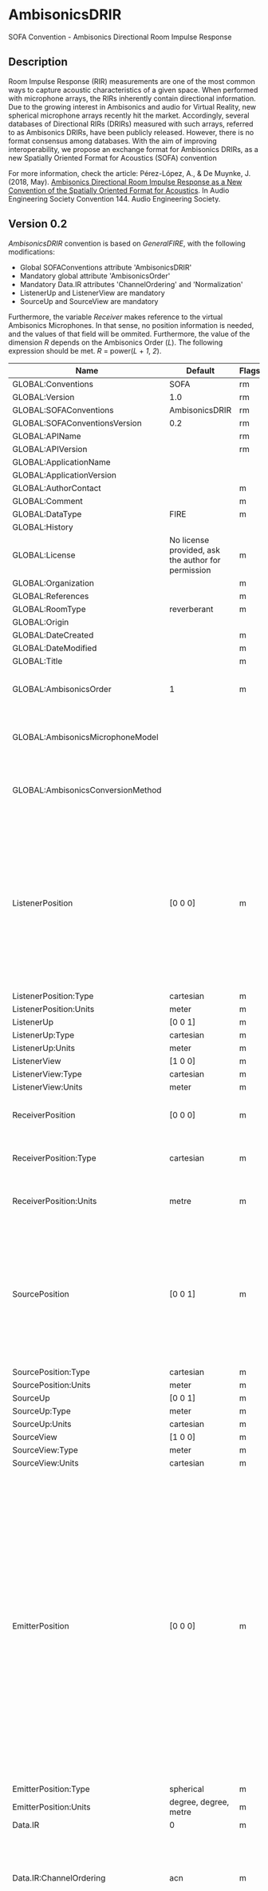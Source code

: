 # AmbisonicsDRIR
SOFA Convention - Ambisonics Directional Room Impulse Response


## Description

Room Impulse Response (RIR) measurements are one of the most common ways to capture acoustic characteristics of a given space. When performed with microphone arrays, the RIRs inherently contain directional information. Due to the growing interest in Ambisonics and audio for Virtual Reality, new spherical microphone arrays recently hit the market. Accordingly, several databases of Directional RIRs (DRIRs) measured with such arrays, referred to as Ambisonics DRIRs, have been publicly released. However, there is no format consensus among databases. With the aim of improving interoperability, we propose an exchange format for Ambisonics DRIRs, as a new Spatially Oriented Format for Acoustics (SOFA) convention

For more information, check the article:
Pérez-López, A., & De Muynke, J. (2018, May). [Ambisonics Directional Room Impulse Response as a New Convention of the Spatially Oriented Format for Acoustics](https://zenodo.org/record/1299894). In Audio Engineering Society Convention 144. Audio Engineering Society.

## Version 0.2

_AmbisonicsDRIR_ convention is based on _GeneralFIRE_, with the following modifications:

+ Global SOFAConventions attribute 'AmbisonicsDRIR'
+ Mandatory global attribute 'AmbisonicsOrder'
+ Mandatory Data.IR attributes 'ChannelOrdering' and 'Normalization'
+ ListenerUp and ListenerView are mandatory
+ SourceUp and SourceView are mandatory

Furthermore, the variable _Receiver_ makes reference to the virtual Ambisonics Microphones. In that sense,
no position information is needed, and the values of that field will be ommited.
Furthermore, the value of the dimension _R_ depends on the Ambisonics Order (_L_). 
The following expression should be met. _R_ = power(_L_ + _1_, _2_).


| Name                              | Default                                            | Flags | Dimensions | Type      | Comment                                                                                                                                                               |
|-----------------------------------|----------------------------------------------------|-------|------------|-----------|-----------------------------------------------------------------------------------------------------------------------------------------------------------------------|
| GLOBAL:Conventions                | SOFA                                               | rm    |            | attribute |                                                                                                                                                                       |
| GLOBAL:Version                    | 1.0                                                | rm    |            | attribute |                                                                                                                                                                       |
| GLOBAL:SOFAConventions            | AmbisonicsDRIR                                     | rm    |            | attribute |                                                                                                                                                                       |
| GLOBAL:SOFAConventionsVersion     | 0.2                                                | rm    |            | attribute |                                                                                                                                                                       |
| GLOBAL:APIName                    |                                                    | rm    |            | attribute |                                                                                                                                                                       |
| GLOBAL:APIVersion                 |                                                    | rm    |            | attribute |                                                                                                                                                                       |
| GLOBAL:ApplicationName            |                                                    |       |            | attribute |                                                                                                                                                                       |
| GLOBAL:ApplicationVersion         |                                                    |       |            | attribute |                                                                                                                                                                       |
| GLOBAL:AuthorContact              |                                                    | m     |            | attribute |                                                                                                                                                                       |
| GLOBAL:Comment                    |                                                    | m     |            | attribute |                                                                                                                                                                       |
| GLOBAL:DataType                   | FIRE                                               | m     |            | attribute |                                                                                                                                                                       |
| GLOBAL:History                    |                                                    |       |            | attribute |                                                                                                                                                                       |
| GLOBAL:License                    | No license provided, ask the author for permission | m     |            | attribute |                                                                                                                                                                       |
| GLOBAL:Organization               |                                                    | m     |            | attribute |                                                                                                                                                                       |
| GLOBAL:References                 |                                                    | m     |            | attribute |                                                                                                                                                                       |
| GLOBAL:RoomType                   | reverberant                                        | m     |            | attribute |                                                                                                                                                                       |
| GLOBAL:Origin                     |                                                    |       |            | attribute |                                                                                                                                                                       |
| GLOBAL:DateCreated                |                                                    | m     |            | attribute |                                                                                                                                                                       |
| GLOBAL:DateModified               |                                                    | m     |            | attribute |                                                                                                                                                                       |
| GLOBAL:Title                      |                                                    | m     |            | attribute |                                                                                                                                                                       |
| GLOBAL:AmbisonicsOrder            | 1                                                  | m     |            | attribute | Degree of the Spherical Harmonic Expansion.                                                                                                                           |
| GLOBAL:AmbisonicsMicrophoneModel  |                                                    |       |            |           | Information about microphone used for the recordings                                                                                                                  |
| GLOBAL:AmbisonicsConversionMethod |                                                    |       |            |           | Information about the Ambisonics transform prodecure                                                                                                                  |
| ListenerPosition                  | [0 0 0]                                            | m     | IC,MC      | double    | ListenerPosition describes the real position of the microphone in the room (useful if positioned off the center of the loudspeakers arrangement for example). M represents the number of positions of the Ambisonics microphone|
| ListenerPosition:Type             | cartesian                                          | m     |            | attribute |                                                                                                                                                                       |
| ListenerPosition:Units            | meter                                              | m     |            | attribute |                                                                                                                                                                       |
| ListenerUp                        | [0 0 1]                                            | m     | IC,MC      | double    |                                                                                                                                                                       |
| ListenerUp:Type                   | cartesian                                          | m     |            | attribute |                                                                                                                                                                       |
| ListenerUp:Units                  | meter                                              | m     |            | attribute |                                                                                                                                                                       |
| ListenerView                      | [1 0 0]                                            | m     | IC,MC      | double    |                                                                                                                                                                       |
| ListenerView:Type                 | cartesian                                          | m     |            | attribute |                                                                                                                                                                       |
| ListenerView:Units                | meter                                              | m     |            | attribute |                                                                                                                                                                       |
| ReceiverPosition                  | [0 0 0]                                            | m     | rCI,rCM    | double    | Not applicable,(receivers are spherical harmonics)                                                                                                                    |
| ReceiverPosition:Type             | cartesian                                          | m     |            | attribute | Not applicable,(receivers are spherical harmonics)                                                                                                                    |
| ReceiverPosition:Units            | metre                                              | m     |            | attribute |  Not applicable,(receivers are spherical harmonics)                                                                                                                   |
| SourcePosition                    | [0 0 1]                                            | m     | IC,MC      | double    | By definition, there is only one source (loudspeaker array) with several loudspeakers (emitters). This variable controls the general offset of the loudspeaker array. |
| SourcePosition:Type               | cartesian                                          | m     |            | attribute |                                                                                                                                                                       |
| SourcePosition:Units              | meter                              | m     |            | attribute |                                                                                                                                                                       |
| SourceUp                          | [0 0 1]                                            | m     | IC, MC     | double    |                                                                                                                                                                       |
| SourceUp:Type                     | meter                                              | m     |            | attribute |                                                                                                                                                                       |
| SourceUp:Units                    | cartesian                                          | m     |            | attribute |                                                                                                                                                                       |
| SourceView                        | [1 0 0]                                            | m     | IC, MC     | double    |                                                                                                                                                                       |
| SourceView:Type                   | meter                                              | m     |            | attribute |                                                                                                                                                                       |
| SourceView:Units                  | cartesian                                          | m     |            | attribute |                                                                                                                                                                       |
| EmitterPosition                   | [0 0 0]                                            | m     | eCI, eCM   | double    | Each speaker position is represented as an emitter. Use EmitterPosition to represent the position of a particular speaker, wrt to SourcePosition which may contain the physical coordinates of the loudspeakers arrangement in the room. Size of EmitterPosition determines E.  M dimension not needed since there is always one only source (in this convention, M is not related to emitters but to receivers instead)|
| EmitterPosition:Type              | spherical                                          | m     |            | attribute |                                                                                                                                                                       |
| EmitterPosition:Units             | degree, degree, metre                              | m     |            | attribute |                                                                                                                                                                       |
| Data.IR                           | 0                                                  | m     | mREn       | double    |                                                                                                                                                                       |
| Data.IR:ChannelOrdering           | acn                                                | m     |            | attribute | Describes the ordering relationship between Spherical Harmonics. Must be one of: 'acn', 'sid' or 'fuma'                                                               |
| Data.IR:Normalization             | sn3d                                               | m     |            | attribute | Describes the amplitude relationship between Spherical Harmonics. Must be one of: 'sn3d' , 'n3d', 'fuma' or 'maxn'                                                    |
| Data.SamplingRate                 | 48000                                              | m     | I          | double    |                                                                                                                                                                       |
| Data.SamplingRate:Units           | hertz                                              | m     |            | attribute |                                                                                                                                                                       |
| Data.Delay                        | 0                                                  | m     | IRE,MRE    | double    | Additional delay of each Ambisonics IR (in samples)                                                                                                                   |


## Implementations

- [Matlab](https://github.com/jdemuynke/API_MO)
- [Python](https://github.com/andresperezlopez/pysofaconventions)
- [C++](https://github.com/andresperezlopez/API_Cpp)



